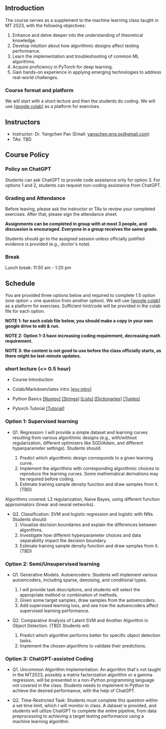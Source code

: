 

## Introduction

The course serves as a supplement to the machine learning class taught in MT 2023, with the following objectives:

1. Enhance and delve deeper into the understanding of theoretical knowledge.
2. Develop intuition about how algorithmic designs affect testing performance.
3. Learn the implementation and troubleshooting of common ML algorithms.
4. Acquire proficiency in PyTorch for deep learning.
5. Gain hands-on experience in applying emerging technologies to address real-world challenges.

### Course format and platform

We will start with a short lecture and then the students do coding. We will use [[google colab]](https://colab.research.google.com/) as a platform for exercises.  
                
## Instructors

- Instructor: Dr. Yangchen Pan (Email: yangchen.eng.ox@gmail.com)
- TAs: TBD

## Course Policy

### Policy on ChatGPT

Students can ask ChatGPT to provide code assistance only for option 3. For options 1 and 2, students can request non-coding assistance from ChatGPT.

### Grading and Attendance

Before leaving, please ask the instructor or TAs to review your completed exercises. After that, please sign the attendance sheet.

**Assignments can be completed in group with at most 3 people, and discussion is encouraged. Everyone in a group receives the same grade.**

Students should go to the assigned session unless officially justified evidence is provided (e.g., doctor's note). 

### Break

Lunch break: 11:50 am - 1:20 pm

## Schedule

You are provided three options below and required to complete 1.5 option (one option + one question from another option). We will use [[google colab]](https://colab.research.google.com/) as a platform for exercises. Sufficient hint/code will be provided in the colab file for each option. 

**NOTE 1: for each colab file below, you should make a copy in your own google drive to edit & run.**

**NOTE 2: Option 1-3 have increasing coding requirement, decreasing math requirement.**

**NOTE 3: the content is not good to use before the class officially starts, as there might be last-minute updates.**

### short lecture (<= 0.5 hour)

- Course Introduction

- Colab/Markdown/latex intro [[env intro]](https://colab.research.google.com/drive/1DHVIdXVouXhQmnusmR-JLGBqT2_TsxCF?usp=sharing) 

- Python Basics 
[[Numpy]](https://colab.research.google.com/drive/1N_LQdkRL-PrQqtrUtKOXDDRxKW7Whioh?usp=sharing)
[[Strings]](https://colab.research.google.com/drive/16QB0e6reXr0aYg3QMJbb2Kjpd93cZ1qJ?usp=sharing)
[[Lists]](https://colab.research.google.com/drive/1cHDaCeHUbNzV-zHpYPRBMNohL4dbxeqB?usp=sharing)
[[Dictionaries]](https://colab.research.google.com/drive/1pofof5pxzbliUlgZOKAA5LdA6YMqGGuK?usp=sharing)
[[Tuples]](https://colab.research.google.com/drive/1nqqTPS9GZYyQ9rdCPbMZFWoKdmjtFZv9?usp=sharing)

- Pytorch Tutorial [[Tutorial]]()

### Option 1: Supervised learning

- Q1. Regression: I will provide a simple dataset and learning curves resulting from various algorithmic designs (e.g., with/without regularization, different optimizers like SGD/Adam, and different hyperparameter settings). Students should:

  1. Predict which algorithmic design corresponds to a given learning curve.
  2. Implement the algorithms with corresponding algorithmic choices to reproduce the learning curves. Some mathematical derivations may be required before coding.
  3. Estimate training sample density function and draw samples from it.  (TBD)

Algorithms covered: L2 regularization, Naive Bayes, using different function approximators (linear and neural networks).

- Q2. Classification: SVM and logistic regression and logistic with NNs. Students should:
  1. Visualize decision boundaries and explain the differences between algorithms.
  2. Investigate how different hyperparameter choices and data separability impact the decision boundary.
  3. Estimate training sample density function and draw samples from it.  (TBD)

### Option 2: Semi/Unsupervised learning

- Q1. Generative Models. Autoencoders: Students will implement various autoencoders, including sparse, denoising, and conditional types.
  1. I will provide task descriptions, and students will select the appropriate method or combination of methods. 
  2. Given some target samples, draw samples from the autoencoders.
  3. Add supervised learning loss, and see how the autoencoders affect supervised learning performance.

- Q2. Comparative Analysis of Latent SVM and Another Algorithm in Object Detection. (TBD) Students will:
  1. Predict which algorithm performs better for specific object detection tasks.
  2. Implement the chosen algorithms to validate their predictions.

### Option 3: ChatGPT-assisted Coding

- Q1. Uncommon Algorithm Implementation: An algorithm that's not taught in the MT2023, possibly a matrix factorization algorithm or a gamma regression, will be presented in a non-Python programming language not covered in the class. Students needs to implement in Python to achieve the desired performance, with the help of ChatGPT.

- Q2. Time-Restricted Task: Students must complete this question within a set time limit, which I will monitor in class. A dataset is provided, and students will utilize ChatGPT to complete the entire pipeline, from data preprocessing to achieving a target testing performance using a machine learning algorithm.
